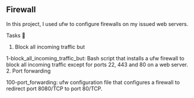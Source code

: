 ## Firewall
In this project, I used ufw to configure firewalls on my issued web servers.

Tasks 📃
1. Block all incoming traffic but

1-block_all_incoming_traffic_but: Bash script that installs a ufw firewall to block all incoming traffic except for ports 22, 443 and 80 on a web server.
2. Port forwarding

100-port_forwarding: ufw configuration file that configures a firewall to redirect port 8080/TCP to port 80/TCP.
